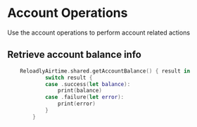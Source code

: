 # Account Operations

Use the account operations to perform account related actions

## Retrieve account balance info

```swift
    ReloadlyAirtime.shared.getAccountBalance() { result in
            switch result {
            case .success(let balance):
                print(balance)
            case .failure(let error):
                print(error)
            }
        }
```